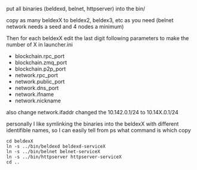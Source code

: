 put all binaries (beldexd, belnet, httpserver) into the bin/

copy as many beldexX to beldex2, beldex3, etc as you need (belnet network needs a seed and 4 nodes a minimum)

Then for each beldexX edit the last digit following parameters to make the number of X in launcher.ini
- blockchain.rpc_port
- blockchain.zmq_port
- blockchain.p2p_port
- network.rpc_port
- network.public_port
- network.dns_port
- network.ifname
- network.nickname

also change network.ifaddr changed the 10.142.0.1/24 to 10.14X.0.1/24

personally I like symlinking the binaries into the beldexX with different identifible names, so I can easily tell from ps what command is which copy
```
cd beldexX
ln -s ../bin/beldexd beldexd-serviceX
ln -s ../bin/belnet belnet-serviceX
ln -s ../bin/httpserver httpserver-serviceX
cd ..
```
